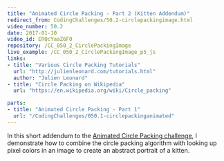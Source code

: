 ```yaml
---
title: "Animated Circle Packing - Part 2 (Kitten Addendum)"
redirect_from: CodingChallenges/50.2-circlepackingimage.html
video_number: 50.2
date: 2017-01-10
video_id: ERQcYaaZ6F0
repository: /CC_050_2_CirclePackingImage
live_example: /CC_050_2_CirclePackingImage_p5_js
links:
- title: "Various Circle Packing Tutorials"  
  url: "http://julienleonard.com/tutorials.html"
  author: "Julien Leonard"
- title: "Circle Packing on Wikipedia"  
  url: "https://en.wikipedia.org/wiki/Circle_packing"

parts:
- title: "Animated Circle Packing - Part 1"
  url: "/CodingChallenges/050.1-circlepackinganimated"
---
```


In this short addendum to the [Animated Circle Packing challenge](https://youtu.be/QHEQuoIKgNE), I demonstrate how to combine the circle packing algorithm with looking up pixel colors in an image to create an abstract portrait of a kitten.

